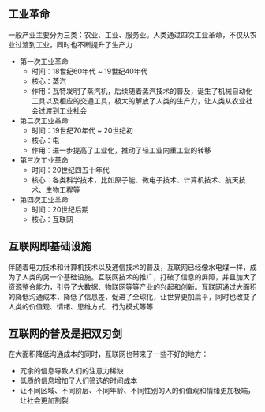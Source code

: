 ## 工业革命

一般产业主要分为三类：农业、工业、服务业。人类通过四次工业革命，不仅从农业过渡到工业，同时也不断提升了生产力：

- 第一次工业革命
  - 时间：18世纪60年代 ~ 19世纪40年代
  - 核心：蒸汽
  - 作用：瓦特发明了蒸汽机，后续随着蒸汽技术的普及，诞生了机械自动化工具以及相应的交通工具，极大的解放了人类的生产力，让人类从农业社会过渡到工业社会
- 第二次工业革命
  - 时间：19世纪70年代 ~ 20世纪初
  - 核心：电
  - 作用：进一步提高了工业化，推动了轻工业向重工业的转移
- 第三次工业革命
  - 时间：20世纪四五十年代
  - 核心：各类科学技术，比如原子能、微电子技术、计算机技术、航天技术、生物工程等
- 第四次工业革命
  - 时间：20世纪后期
  - 核心：互联网

## 互联网即基础设施

伴随着电力技术和计算机技术以及通信技术的普及，互联网已经像水电煤一样，成为了人类的另一个基础设施。互联网技术的推广，打破了信息的屏障，并且加大了资源整合能力，引导了大数据、物联网等等产业的兴起和创新。互联网通过大面积的降低沟通成本，降低了信息差，促进了全球化，让世界更加扁平，同时也改变了人类的价值观、情绪、思维方式、行为模式等等

## 互联网的普及是把双刃剑

在大面积降低沟通成本的同时，互联网也带来了一些不好的地方：

- 冗余的信息导致人们的注意力稀缺
- 低质的信息增加了人们筛选的时间成本
- 让不同区域、不同阶层、不同年龄、不同性别的人的价值观和情绪更加极端，让社会更加割裂
